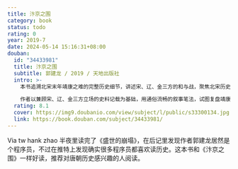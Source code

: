 ```yaml
---
title: 汴京之围
category: book
status: todo
rating: 0
year: 2019-7
date: 2024-05-14 15:16:31+08:00
douban:
  id: "34433981"
  title: 汴京之围
  subtitle: 郭建龙 / 2019 / 天地出版社
  intro: >-
    本书追溯北宋末年靖康之难的完整历史细节，讲述宋、辽、金三方的和与战，聚焦北宋历史大变局的关键时刻，以及帝国由内而外全局性危局大爆发的前因后果。北宋宣和年间，帝国上下一片繁荣景象，然而盛世之下的隐患已成暗涌。财政困难、军事痼疾、恶性党争等内部危机，北方辽、金两国的军事威胁等外部危机，使得帝国渐成风雨飘摇之势。为“收复”作为战略屏障的燕云十六州，宋徽宗决定联金灭辽。宋金联盟虽然逐渐将辽国蚕食，但金国借此窥见北宋的虚弱，加之两国复杂的利益纠纷，金国转而南下攻宋。靖康元年（1126），金军第二次围攻汴京，十一月汴京城陷。北宋轰然崩溃，从盛世到灭亡仅隔三年。

    作者以兼顾宋、辽、金三方立场的史料记载为基础，用通俗流畅的叙事笔法，试图复盘靖康之难历史发生的过程，探寻北宋盛衰之变背后的深层成因，以及超越时代的镜鉴意义。
  rating: 8.1
  cover: https://img9.doubanio.com/view/subject/l/public/s33300134.jpg
  link: https://book.douban.com/subject/34433981/
---
```


Via tw hank zhao 半夜里读完了《盛世的崩塌》，在后记里发现作者郭建龙居然是个程序员，不过在推特上发现确实很多程序员都喜欢读历史。这本书和《汴京之围》一样好读，推荐对唐朝历史感兴趣的人阅读。
